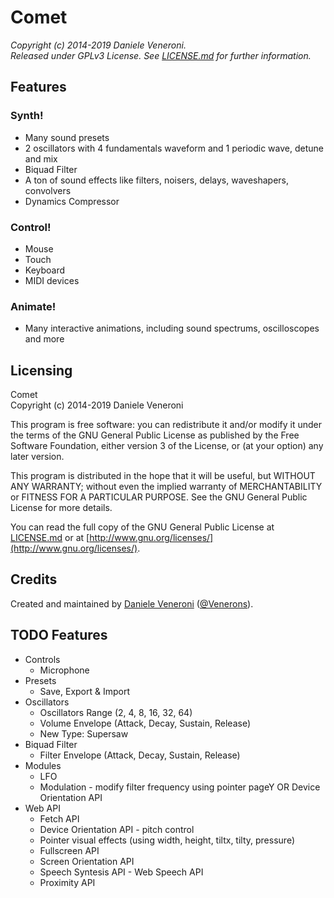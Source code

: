 # Comet

_Copyright (c) 2014-2019 Daniele Veneroni._  
_Released under GPLv3 License. See [LICENSE.md](LICENSE.md) for further information._

## Features

### Synth!

* Many sound presets
* 2 oscillators with 4 fundamentals waveform and 1 periodic wave, detune and mix
* Biquad Filter
* A ton of sound effects like filters, noisers, delays, waveshapers, convolvers
* Dynamics Compressor

### Control!

* Mouse
* Touch
* Keyboard
* MIDI devices

### Animate!

* Many interactive animations, including sound spectrums, oscilloscopes and more

## Licensing

Comet  
Copyright (c) 2014-2019 Daniele Veneroni  

This program is free software: you can redistribute it and/or modify it under the terms of the GNU General Public License as published by the Free Software Foundation, either version 3 of the License, or (at your option) any later version.  

This program is distributed in the hope that it will be useful, but WITHOUT ANY WARRANTY; without even the implied warranty of
MERCHANTABILITY or FITNESS FOR A PARTICULAR PURPOSE. See the GNU General Public License for more details.  

You can read the full copy of the GNU General Public License at [LICENSE.md](LICENSE.md) or at [http://www.gnu.org/licenses/](http://www.gnu.org/licenses/).  

## Credits

Created and maintained by [Daniele Veneroni](http://venerons.github.io) ([@Venerons](http://twitter.com/Venerons)).

## TODO Features

* Controls
	* Microphone
* Presets
	* Save, Export & Import
* Oscillators
	* Oscillators Range (2, 4, 8, 16, 32, 64)
	* Volume Envelope (Attack, Decay, Sustain, Release)
	* New Type: Supersaw
* Biquad Filter
	* Filter Envelope (Attack, Decay, Sustain, Release)
* Modules
	* LFO
	* Modulation - modify filter frequency using pointer pageY OR Device Orientation API
* Web API
	* Fetch API
	* Device Orientation API - pitch control
	* Pointer visual effects (using width, height, tiltx, tilty, pressure)
	* Fullscreen API
	* Screen Orientation API
	* Speech Syntesis API - Web Speech API
	* Proximity API
